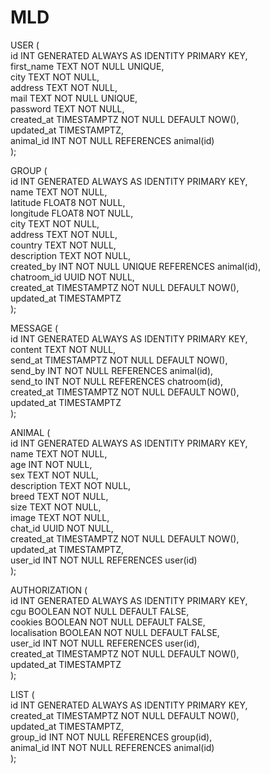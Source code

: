 # MLD

USER ( <br>
id INT GENERATED ALWAYS AS IDENTITY PRIMARY KEY, <br>
first_name TEXT NOT NULL UNIQUE, <br>
city TEXT NOT NULL, <br>
address TEXT NOT NULL, <br>
mail TEXT NOT NULL UNIQUE, <br>
password TEXT NOT NULL, <br>
created_at TIMESTAMPTZ NOT NULL DEFAULT NOW(), <br>
updated_at TIMESTAMPTZ, <br>
animal_id INT NOT NULL REFERENCES animal(id) <br>
); <br>

GROUP ( <br>
id INT GENERATED ALWAYS AS IDENTITY PRIMARY KEY, <br>
name TEXT NOT NULL, <br>
latitude FLOAT8 NOT NULL, <br>
longitude FLOAT8 NOT NULL, <br>
city TEXT NOT NULL, <br>
address TEXT NOT NULL, <br>
country TEXT NOT NULL, <br>
description TEXT NOT NULL, <br>
created_by INT NOT NULL UNIQUE REFERENCES animal(id), <br>
chatroom_id UUID NOT NULL, <br>
created_at TIMESTAMPTZ NOT NULL DEFAULT NOW(), <br>
updated_at TIMESTAMPTZ <br>
); <br>

MESSAGE ( <br>
id INT GENERATED ALWAYS AS IDENTITY PRIMARY KEY, <br>
content TEXT NOT NULL, <br>
send_at TIMESTAMPTZ NOT NULL DEFAULT NOW(), <br>
send_by INT NOT NULL REFERENCES animal(id), <br>
send_to  INT NOT NULL REFERENCES chatroom(id), <br>
created_at TIMESTAMPTZ NOT NULL DEFAULT NOW(), <br>
updated_at TIMESTAMPTZ <br>
); <br>

ANIMAL ( <br>
id INT GENERATED ALWAYS AS IDENTITY PRIMARY KEY, <br>
name TEXT NOT NULL, <br>
age INT NOT NULL, <br>
sex TEXT NOT NULL, <br>
description TEXT NOT NULL, <br>
breed TEXT NOT NULL, <br>
size TEXT NOT NULL, <br>
image TEXT NOT NULL, <br>
chat_id UUID NOT NULL, <br>
created_at TIMESTAMPTZ NOT NULL DEFAULT NOW(), <br>
updated_at TIMESTAMPTZ, <br>
user_id INT NOT NULL REFERENCES user(id) <br>
); <br>

AUTHORIZATION ( <br>
id INT GENERATED ALWAYS AS IDENTITY PRIMARY KEY, <br>
cgu BOOLEAN NOT NULL DEFAULT FALSE, <br>
cookies BOOLEAN NOT NULL DEFAULT FALSE, <br>
localisation BOOLEAN NOT NULL DEFAULT FALSE, <br>
user_id INT NOT NULL REFERENCES user(id), <br>
created_at TIMESTAMPTZ NOT NULL DEFAULT NOW(), <br>
updated_at TIMESTAMPTZ <br>
); <br>

LIST ( <br>
id INT GENERATED ALWAYS AS IDENTITY PRIMARY KEY, <br>
created_at TIMESTAMPTZ NOT NULL DEFAULT NOW(), <br>
updated_at TIMESTAMPTZ, <br>
group_id INT NOT NULL REFERENCES group(id), <br>
animal_id INT NOT NULL REFERENCES animal(id) <br>
);
